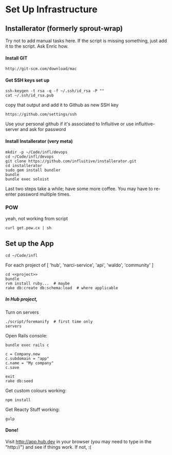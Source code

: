 # Set Up Infrastructure

## Installerator (formerly sprout-wrap)

Try not to add manual tasks here. If the script is missing something, just add it to the script. Ask Enric how. 


#### Install GIT
```
http://git-scm.com/download/mac
```

#### Get SSH keys set up

```
ssh-keygen -t rsa -q -f ~/.ssh/id_rsa -P ""
cat ~/.ssh/id_rsa.pub
```

copy that output and add it to Github as new SSH key
```
https://github.com/settings/ssh
```

Use your personal github if it's associated to Influitive or use influitive-server and ask for password


#### Install Installerator (very meta)

```
mkdir -p ~/Code/infl/devops
cd ~/Code/infl/devops
git clone https://github.com/influitive/installerator.git
cd installerator 
sudo gem install bundler
bundle
bundle exec soloist 
```
Last two steps take a while; have some more coffee. You may have to re-enter password multiple times.

### POW

yeah, not working from script
```
curl get.pow.cx | sh
```

## Set up the App

``` 
cd ~/Code/infl
```

For each project of [ 'hub', 'narci-service', 'api', 'waldo', 'community' ]

```
cd <<project>>
bundle
rvm install ruby...  # maybe
rake db:create db:schema:load  # where applicable
```

##### In Hub project, 

Turn on servers
```
./script/foremanify  # first time only
servers
```

Open Rails console: 
```
bundle exec rails c

c = Company.new
c.subdomain = "app"
c.name = "My company"
c.save

exit
rake db:seed
```

Get custom colours working:
```
npm install
```

Get Reacty Stuff working:

```
gulp
```

#### Done!

Visit http://app.hub.dev in your browser (you may need to type in the "http://") and see if things work. If not, :(

